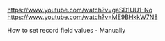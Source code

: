 https://www.youtube.com/watch?v=gaSD1UU1-No
https://www.youtube.com/watch?v=ME9BHkkW7N8

How to set record field values - Manually